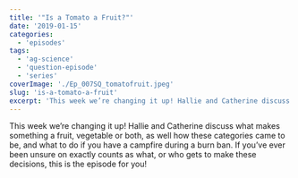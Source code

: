 ```yaml
---
title: '"Is a Tomato a Fruit?"'
date: '2019-01-15'
categories:
  - 'episodes'
tags:
  - 'ag-science'
  - 'question-episode'
  - 'series'
coverImage: './Ep_007SQ_tomatofruit.jpeg'
slug: 'is-a-tomato-a-fruit'
excerpt: 'This week we’re changing it up! Hallie and Catherine discuss what makes something a fruit, vegetable or both, as well how these categories came to be, and what to do if you have a campfire during a burn ban. If you’ve ever been unsure on exactly counts as what, or who gets to make these decisions, this is the episode for you!'
---
```


This week we’re changing it up! Hallie and Catherine discuss what makes something a fruit, vegetable or both, as well how these categories came to be, and what to do if you have a campfire during a burn ban. If you’ve ever been unsure on exactly counts as what, or who gets to make these decisions, this is the episode for you!
